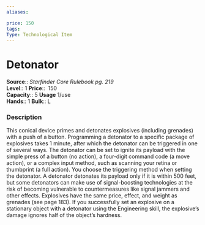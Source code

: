 ```yaml
---
aliases: 

price: 150
tags: 
Type: Technological Item
---
```


# Detonator

**Source**:: _Starfinder Core Rulebook pg. 219_  
**Level**:: 1
**Price**::  150  
**Capacity**:: 5 **Usage** 1/use  
**Hands**:: 1
**Bulk**:: L

### Description

This conical device primes and detonates explosives (including grenades) with a push of a button. Programming a detonator to a specific package of explosives takes 1 minute, after which the detonator can be triggered in one of several ways. The detonator can be set to ignite its payload with the simple press of a button (no action), a four-digit command code (a move action), or a complex input method, such as scanning your retina or thumbprint (a full action). You choose the triggering method when setting the detonator. A detonator detonates its payload only if it is within 500 feet, but some detonators can make use of signal-boosting technologies at the risk of becoming vulnerable to countermeasures like signal jammers and other effects. Explosives have the same price, effect, and weight as grenades (see page 183). If you successfully set an explosive on a stationary object with a detonator using the Engineering skill, the explosive’s damage ignores half of the object’s hardness.
